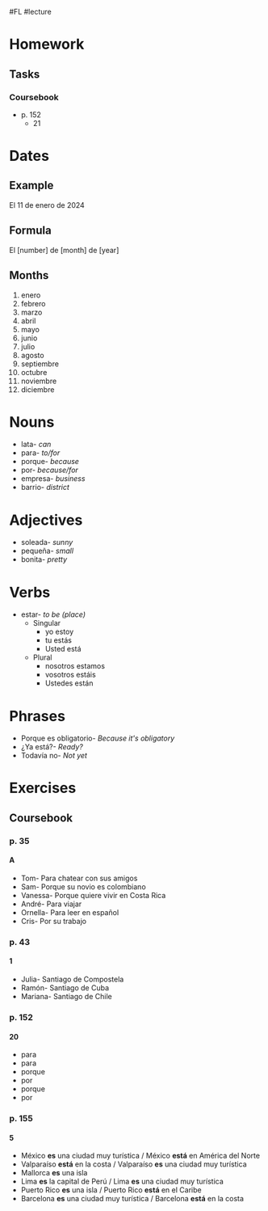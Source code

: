 #FL #lecture 

# Homework
## Tasks
### Coursebook
- p. 152
	- 21

# Dates
## Example
El 11 de enero de 2024

## Formula
El \[number] de \[month] de \[year]

## Months
1. enero
2. febrero
3. marzo
4. abril
5. mayo
6. junio
7. julio
8. agosto
9. septiembre
10. octubre
11. noviembre
12. diciembre

# Nouns
- lata- *can*
- para- *to/for*
- porque- *because*
- por- *because/for*
- empresa- *business*
- barrio- *district*

# Adjectives
- soleada- *sunny*
- pequeña- *small*
- bonita- *pretty*

# Verbs
- estar- *to be (place)*
	- Singular
		- yo estoy
		- tu estás
		- Usted está
	- Plural
		- nosotros estamos
		- vosotros estáis
		- Ustedes están

# Phrases
- Porque es obligatorio- *Because it's obligatory*
- ¿Ya está?- *Ready?*
- Todavía no- *Not yet*

# Exercises
## Coursebook
### p. 35
#### A
- Tom- Para chatear con sus amigos
- Sam- Porque su novio es colombiano
- Vanessa- Porque quiere vivir en Costa Rica
- André- Para viajar
- Ornella- Para leer en español
- Cris- Por su trabajo

### p. 43
#### 1
- Julia- Santiago de Compostela
- Ramón- Santiago de Cuba
- Mariana- Santiago de Chile

### p. 152
#### 20
- para
- para
- porque
- por
- porque
- por

### p. 155
#### 5
- México **es** una ciudad muy turística / México **está** en América del Norte
- Valparaíso **está** en la costa / Valparaíso **es** una ciudad muy turística
- Mallorca **es** una isla
- Lima **es** la capital de Perú / Lima **es** una ciudad muy turística
- Puerto Rico **es** una isla / Puerto Rico **está** en el Caribe
- Barcelona **es** una ciudad muy turística / Barcelona **está** en la costa